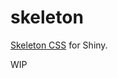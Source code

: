 
<!-- README.md is generated from README.Rmd. Please edit that file -->

# skeleton

[Skeleton CSS](http://getskeleton.com/) for Shiny.

WIP
